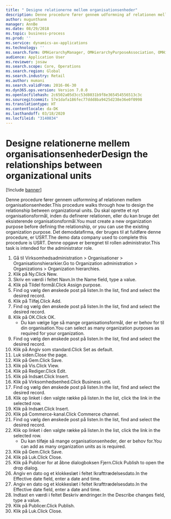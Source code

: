 ```yaml
---
title: " Designe relationerne mellem organisationsenheder"
description: Denne procedure fører gennem udformning af relationen mellem organisationsenheder.
author: mugunthanm
manager: AnnBe
ms.date: 08/29/2018
ms.topic: business-process
ms.prod: ''
ms.service: dynamics-ax-applications
ms.technology: ''
ms.search.form: OMHierarchyManager, OMHierarchyPurposeAssociation, OMHierarchySelection, HierarchyDesigner, OMNodeSelection,  HierarchyPublishAndCloseForm
audience: Application User
ms.reviewer: josaw
ms.search.scope: Core, Operations
ms.search.region: Global
ms.search.industry: Retail
ms.author: mumani
ms.search.validFrom: 2016-06-30
ms.dyn365.ops.version: Version 7.0.0
ms.openlocfilehash: 2c6502a05d3cc53d8031b9f8e365454556513c3c
ms.sourcegitcommit: 57e1dafa186fec77ddd8ba9425d238e36e0f0998
ms.translationtype: HT
ms.contentlocale: da-DK
ms.lasthandoff: 03/18/2020
ms.locfileid: "3140834"
---
```

# <a name="design-the-relationships-between-organizational-units"></a><span data-ttu-id="a8f71-103"> Designe relationerne mellem organisationsenheder</span><span class="sxs-lookup"><span data-stu-id="a8f71-103">Design the relationships between organizational units</span></span>

[!include [banner](../includes/banner.md)]

<span data-ttu-id="a8f71-104">Denne procedure fører gennem udformning af relationen mellem organisationsenheder.</span><span class="sxs-lookup"><span data-stu-id="a8f71-104">This procedure walks through how to design the relationship between organizational units.</span></span> <span data-ttu-id="a8f71-105">Du skal oprette et nyt organisationsformål, inden du definerer relationen, eller du kan bruge det eksisterende organisationsformål.</span><span class="sxs-lookup"><span data-stu-id="a8f71-105">You must create a new organization purpose before defining the relationship, or you can use the existing organization purpose.</span></span> <span data-ttu-id="a8f71-106">Det demodatafirma, der bruges til at fuldføre denne procedure, er USRT.</span><span class="sxs-lookup"><span data-stu-id="a8f71-106">The demo data company used to complete this procedure is USRT.</span></span> <span data-ttu-id="a8f71-107">Denne opgave er beregnet til rollen administrator.</span><span class="sxs-lookup"><span data-stu-id="a8f71-107">This task is intended for the administrator role.</span></span>

1. <span data-ttu-id="a8f71-108">Gå til Virksomhedsadministration > Organisationer > Organisationshierarkier.</span><span class="sxs-lookup"><span data-stu-id="a8f71-108">Go to Organization administration > Organizations > Organization hierarchies.</span></span>
2. <span data-ttu-id="a8f71-109">Klik på Ny.</span><span class="sxs-lookup"><span data-stu-id="a8f71-109">Click New.</span></span>
3. <span data-ttu-id="a8f71-110">Skriv en værdi i feltet Navn.</span><span class="sxs-lookup"><span data-stu-id="a8f71-110">In the Name field, type a value.</span></span>
4. <span data-ttu-id="a8f71-111">Klik på Tildel formål.</span><span class="sxs-lookup"><span data-stu-id="a8f71-111">Click Assign purpose.</span></span>
5. <span data-ttu-id="a8f71-112">Find og vælg den ønskede post på listen.</span><span class="sxs-lookup"><span data-stu-id="a8f71-112">In the list, find and select the desired record.</span></span>
6. <span data-ttu-id="a8f71-113">Klik på Tilføj.</span><span class="sxs-lookup"><span data-stu-id="a8f71-113">Click Add.</span></span>
7. <span data-ttu-id="a8f71-114">Find og vælg den ønskede post på listen.</span><span class="sxs-lookup"><span data-stu-id="a8f71-114">In the list, find and select the desired record.</span></span>
8. <span data-ttu-id="a8f71-115">Klik på OK.</span><span class="sxs-lookup"><span data-stu-id="a8f71-115">Click OK.</span></span>
    * <span data-ttu-id="a8f71-116">Du kan vælge lige så mange organisationsformål, der er behov for til din organisation.</span><span class="sxs-lookup"><span data-stu-id="a8f71-116">You can select as many organization purposes as required for your organization.</span></span>  
9. <span data-ttu-id="a8f71-117">Find og vælg den ønskede post på listen.</span><span class="sxs-lookup"><span data-stu-id="a8f71-117">In the list, find and select the desired record.</span></span>
10. <span data-ttu-id="a8f71-118">Klik på Angiv som standard.</span><span class="sxs-lookup"><span data-stu-id="a8f71-118">Click Set as default.</span></span>
11. <span data-ttu-id="a8f71-119">Luk siden.</span><span class="sxs-lookup"><span data-stu-id="a8f71-119">Close the page.</span></span>
12. <span data-ttu-id="a8f71-120">Klik på Gem.</span><span class="sxs-lookup"><span data-stu-id="a8f71-120">Click Save.</span></span>
13. <span data-ttu-id="a8f71-121">Klik på Vis.</span><span class="sxs-lookup"><span data-stu-id="a8f71-121">Click View.</span></span>
14. <span data-ttu-id="a8f71-122">Klik på Rediger.</span><span class="sxs-lookup"><span data-stu-id="a8f71-122">Click Edit.</span></span>
15. <span data-ttu-id="a8f71-123">Klik på Indsæt.</span><span class="sxs-lookup"><span data-stu-id="a8f71-123">Click Insert.</span></span>
16. <span data-ttu-id="a8f71-124">Klik på Virksomhedsenhed.</span><span class="sxs-lookup"><span data-stu-id="a8f71-124">Click Business unit.</span></span>
17. <span data-ttu-id="a8f71-125">Find og vælg den ønskede post på listen.</span><span class="sxs-lookup"><span data-stu-id="a8f71-125">In the list, find and select the desired record.</span></span>
18. <span data-ttu-id="a8f71-126">Klik op linket i den valgte række på listen.</span><span class="sxs-lookup"><span data-stu-id="a8f71-126">In the list, click the link in the selected row.</span></span>
19. <span data-ttu-id="a8f71-127">Klik på Indsæt.</span><span class="sxs-lookup"><span data-stu-id="a8f71-127">Click Insert.</span></span>
20. <span data-ttu-id="a8f71-128">Klik på Commerce-kanal.</span><span class="sxs-lookup"><span data-stu-id="a8f71-128">Click Commerce channel.</span></span>
21. <span data-ttu-id="a8f71-129">Find og vælg den ønskede post på listen.</span><span class="sxs-lookup"><span data-stu-id="a8f71-129">In the list, find and select the desired record.</span></span>
22. <span data-ttu-id="a8f71-130">Klik op linket i den valgte række på listen.</span><span class="sxs-lookup"><span data-stu-id="a8f71-130">In the list, click the link in the selected row.</span></span>
    * <span data-ttu-id="a8f71-131">Du kan tilføje så mange organisationsenheder, der er behov for.</span><span class="sxs-lookup"><span data-stu-id="a8f71-131">You can add as many organization units as is required.</span></span>  
23. <span data-ttu-id="a8f71-132">Klik på Gem.</span><span class="sxs-lookup"><span data-stu-id="a8f71-132">Click Save.</span></span>
24. <span data-ttu-id="a8f71-133">Klik på Luk.</span><span class="sxs-lookup"><span data-stu-id="a8f71-133">Click Close.</span></span>
25. <span data-ttu-id="a8f71-134">Klik på Publicer for at åbne dialogboksen Fjern.</span><span class="sxs-lookup"><span data-stu-id="a8f71-134">Click Publish to open the drop dialog.</span></span>
26. <span data-ttu-id="a8f71-135">Angiv en dato og et klokkeslæt i feltet Ikrafttrædelsesdato.</span><span class="sxs-lookup"><span data-stu-id="a8f71-135">In the Effective date field, enter a date and time.</span></span>
27. <span data-ttu-id="a8f71-136">Angiv en dato og et klokkeslæt i feltet Ikrafttrædelsesdato.</span><span class="sxs-lookup"><span data-stu-id="a8f71-136">In the Effective date field, enter a date and time.</span></span>
28. <span data-ttu-id="a8f71-137">Indtast en værdi i feltet Beskriv ændringer.</span><span class="sxs-lookup"><span data-stu-id="a8f71-137">In the Describe changes field, type a value.</span></span>
29. <span data-ttu-id="a8f71-138">Klik på Publicer.</span><span class="sxs-lookup"><span data-stu-id="a8f71-138">Click Publish.</span></span>
30. <span data-ttu-id="a8f71-139">Klik på Luk.</span><span class="sxs-lookup"><span data-stu-id="a8f71-139">Click Close.</span></span>

